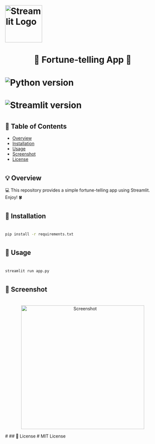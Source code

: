 # <p align="center">
#   <img src="https://streamlit.io/images/brand/streamlit-mark-color.png" alt="Streamlit Logo" width="120"/>
# </p>
#
# <h1 align="center">🎉 Fortune-telling App 🎊</h1>
#
# <p align="center">
#   <img src="https://img.shields.io/badge/python-3.8%2B-blue.svg" alt="Python version">
#   <img src="https://img.shields.io/badge/Streamlit-1.0-green.svg" alt="Streamlit version">
# </p>
#
## 📖 Table of Contents
- [Overview](#overview)
- [Installation](#installation)
- [Usage](#usage)
- [Screenshot](#screenshot)
- [License](#license)
#
## 💡 Overview
💻 This repository provides a simple fortune-telling app using Streamlit. Enjoy! 🍀
#
## 💾 Installation
#
```bash
pip install -r requirements.txt
```
#
## 🚀 Usage
#
```bash
streamlit run app.py
```
#
## 📸 Screenshot
#
<p align="center">
  <img src="assets/screenshot.png" alt="Screenshot" width="400">
</p>
#
## 📄 License
#
MIT License